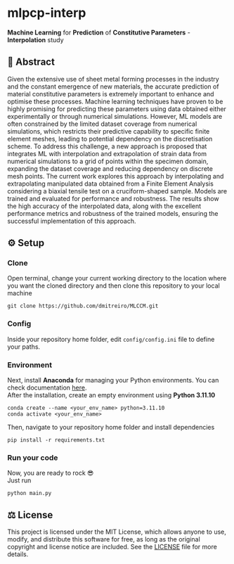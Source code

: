 # mlpcp-interp
**Machine Learning** for **Prediction** of **Constitutive Parameters** - **Interpolation** study

## :open_book: Abstract

Given the extensive use of sheet metal forming processes in the industry and
the constant emergence of new materials, the accurate prediction of material constitutive
parameters is extremely important to enhance and optimise these processes. Machine
learning techniques have proven to be highly promising for predicting these parameters
using data obtained either experimentally or through numerical simulations. However, ML
models are often constrained by the limited dataset coverage from numerical simulations,
which restricts their predictive capability to specific finite element meshes, leading to
potential dependency on the discretisation scheme. To address this challenge, a new
approach is proposed that integrates ML with interpolation and extrapolation of strain data
from numerical simulations to a grid of points within the specimen domain, expanding
the dataset coverage and reducing dependency on discrete mesh points. The current work
explores this approach by interpolating and extrapolating manipulated data obtained from
a Finite Element Analysis considering a biaxial tensile test on a cruciform-shaped sample.
Models are trained and evaluated for performance and robustness. The results show the
high accuracy of the interpolated data, along with the excellent performance metrics and
robustness of the trained models, ensuring the successful implementation of this approach.

## :gear: Setup

### Clone

Open terminal, change your current working directory to the location where you want the cloned directory and then clone this repository to your local machine

```
git clone https://github.com/dmitreiro/MLCCM.git
```

### Config

Inside your repository home folder, edit ```config/config.ini``` file to define your paths.

### Environment

Next, install **Anaconda** for managing your Python environments. You can check documentation [here](https://docs.anaconda.com/anaconda/install/).\
After the installation, create an empty environment using **Python 3.11.10**

```
conda create --name <your_env_name> python=3.11.10
conda activate <your_env_name>
```

Then, navigate to your repository home folder and install dependencies

```
pip install -r requirements.txt
```

### Run your code

Now, you are ready to rock :sunglasses:\
Just run

```
python main.py
```

## :balance_scale: License

This project is licensed under the MIT License, which allows anyone to use, modify, and distribute this software for free, as long as the original copyright and license notice are included. See the [LICENSE](LICENSE) file for more details.
